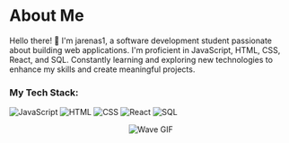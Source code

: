 # About Me

Hello there! 👋 I'm jarenas1, a software development student passionate about building web applications. I'm proficient in JavaScript, HTML, CSS, React, and SQL. Constantly learning and exploring new technologies to enhance my skills and create meaningful projects.

### My Tech Stack:

![JavaScript](https://img.shields.io/badge/-JavaScript-F7DF1E?logo=javascript&logoColor=black)
![HTML](https://img.shields.io/badge/-HTML-E34F26?logo=html5&logoColor=white)
![CSS](https://img.shields.io/badge/-CSS-1572B6?logo=css3&logoColor=white)
![React](https://img.shields.io/badge/-React-61DAFB?logo=react&logoColor=black)
![SQL](https://img.shields.io/badge/-SQL-4479A1?logo=mysql&logoColor=white)

<div align="center">
  <img src="https://media0.giphy.com/media/67pPxFVSWx6Gdi3z5B/giphy.gif?cid=6c09b952hepirtfld7yls1lkb9liqqtal4302tiv6kze2cvm&ep=v1_internal_gif_by_id&rid=giphy.gif&ct=s" alt="Wave GIF">
</div>
